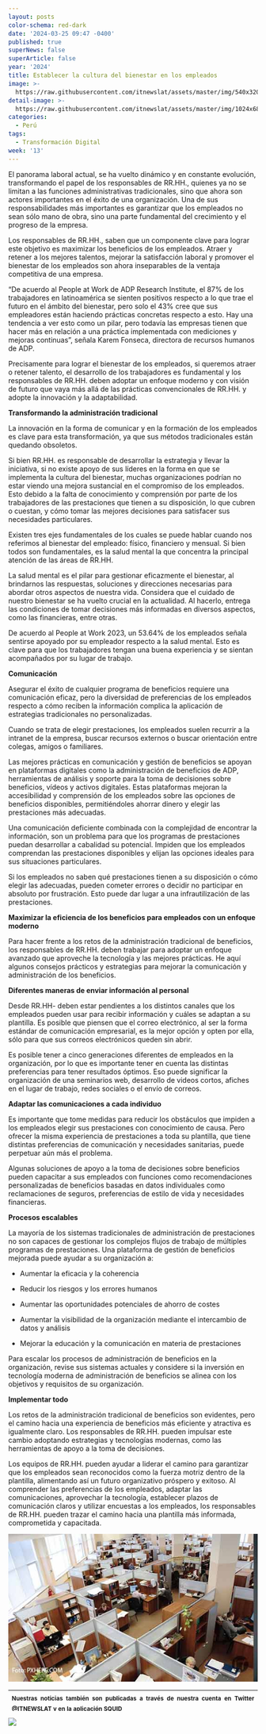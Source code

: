 ```yaml
---
layout: posts
color-schema: red-dark
date: '2024-03-25 09:47 -0400'
published: true
superNews: false
superArticle: false
year: '2024'
title: Establecer la cultura del bienestar en los empleados
image: >-
  https://raw.githubusercontent.com/itnewslat/assets/master/img/540x320/Empleados-p.jpg
detail-image: >-
  https://raw.githubusercontent.com/itnewslat/assets/master/img/1024x680/Empleados-g.jpg
categories:
  - Perú
tags:
  - Transformación Digital
week: '13'
---
```

El panorama laboral actual, se ha vuelto dinámico y en constante evolución, transformando el papel de los responsables de RR.HH., quienes ya no se limitan a las funciones administrativas tradicionales, sino que ahora son actores importantes en el éxito de una organización. Una de sus responsabilidades más importantes es garantizar que los empleados no sean sólo mano de obra, sino una parte fundamental del crecimiento y el progreso de la empresa.

Los responsables de RR.HH., saben que un componente clave para lograr este objetivo es maximizar los beneficios de los empleados. Atraer y retener a los mejores talentos, mejorar la satisfacción laboral y promover el bienestar de los empleados son ahora inseparables de la ventaja competitiva de una empresa. 

“De acuerdo al People at Work de ADP Research Institute, el 87% de los trabajadores en latinoamérica se sienten positivos respecto a lo que trae el futuro en el ámbito del bienestar, pero solo el 43% cree que sus empleadores están haciendo prácticas concretas respecto a esto. Hay una tendencia a ver esto como un pilar, pero todavía las empresas tienen que hacer más en relación a una práctica implementada con mediciones y mejoras continuas”, señala Karem Fonseca, directora de recursos humanos de ADP.

Precisamente para lograr el bienestar de los empleados, si queremos atraer o retener talento, el desarrollo de los trabajadores es fundamental y los responsables de RR.HH. deben adoptar un enfoque moderno y con visión de futuro que vaya más allá de las prácticas convencionales de RR.HH. y adopte la innovación y la adaptabilidad.

**Transformando la administración tradicional**

La innovación en la forma de comunicar y en la formación de los empleados es clave para esta transformación, ya que sus métodos tradicionales están quedando obsoletos.

Si bien RR.HH. es responsable de desarrollar la estrategia y llevar la iniciativa, si no existe apoyo de sus líderes en la forma en que se implementa la cultura del bienestar, muchas organizaciones podrían no estar viendo una mejora sustancial en el compromiso de los empleados. Esto debido a la falta de conocimiento y comprensión por parte de los trabajadores de las prestaciones que tienen a su disposición, lo que cubren o cuestan, y cómo tomar las mejores decisiones para satisfacer sus necesidades particulares.

Existen tres ejes fundamentales de los cuales se puede hablar cuando nos referimos al bienestar del empleado: físico, financiero y mensual. Si bien todos son fundamentales, es la salud mental la que concentra la principal atención de las áreas de RR.HH.

La salud mental es el pilar para gestionar eficazmente el bienestar, al brindarnos las respuestas, soluciones y direcciones necesarias para abordar otros aspectos de nuestra vida. Considera que el cuidado de nuestro bienestar se ha vuelto crucial en la actualidad. Al hacerlo, entrega las condiciones de tomar decisiones más informadas en diversos aspectos, como las financieras, entre otras.

De acuerdo al People at Work 2023, un 53.64% de los empleados señala sentirse apoyado por su empleador respecto a la salud mental. Esto es clave para que los trabajadores tengan una buena experiencia y se sientan acompañados por su lugar de trabajo. 

**Comunicación**

Asegurar el éxito de cualquier programa de beneficios requiere una comunicación eficaz, pero la diversidad de preferencias de los empleados respecto a cómo reciben la información complica la aplicación de estrategias tradicionales no personalizadas.

Cuando se trata de elegir prestaciones, los empleados suelen recurrir a la intranet de la empresa, buscar recursos externos o buscar orientación entre colegas, amigos o familiares.

Las mejores prácticas en comunicación y gestión de beneficios se apoyan en plataformas digitales como la administración de beneficios de ADP, herramientas de análisis y soporte para la toma de decisiones sobre beneficios, vídeos y activos digitales. Estas plataformas mejoran la accesibilidad y comprensión de los empleados sobre las opciones de beneficios disponibles, permitiéndoles ahorrar dinero y elegir las prestaciones más adecuadas.

Una comunicación deficiente combinada con la complejidad de encontrar la información, son un problema para que los programas de prestaciones puedan desarrollar a cabalidad su potencial. Impiden que los empleados comprendan las prestaciones disponibles y elijan las opciones ideales para sus situaciones particulares.

Si los empleados no saben qué prestaciones tienen a su disposición o cómo elegir las adecuadas, pueden cometer errores o decidir no participar en absoluto por frustración. Esto puede dar lugar a una infrautilización de las prestaciones.

**Maximizar la eficiencia de los beneficios para empleados con un enfoque moderno**

Para hacer frente a los retos de la administración tradicional de beneficios, los responsables de RR.HH. deben trabajar para adoptar un enfoque avanzado que aproveche la tecnología y las mejores prácticas. He aquí algunos consejos prácticos y estrategias para mejorar la comunicación y administración de los beneficios.

**Diferentes maneras de enviar información al personal**

Desde RR.HH- deben estar pendientes a los distintos canales que los empleados pueden usar para recibir información y cuáles se adaptan a su plantilla. Es posible que piensen que el correo electrónico, al ser la forma estándar de comunicación empresarial, es la mejor opción y opten por ella, sólo para que sus correos electrónicos queden sin abrir.

Es posible tener a cinco generaciones diferentes de empleados en la organización, por lo que es importante tener en cuenta las distintas preferencias para tener resultados óptimos. Eso puede significar la organización de una seminarios web, desarrollo de videos cortos, afiches en el lugar de trabajo, redes sociales o el envío de correos.

**Adaptar las comunicaciones a cada individuo**

Es importante que tome medidas para reducir los obstáculos que impiden a los empleados elegir sus prestaciones con conocimiento de causa. Pero ofrecer la misma experiencia de prestaciones a toda su plantilla, que tiene distintas preferencias de comunicación y necesidades sanitarias, puede perpetuar aún más el problema.

Algunas soluciones de apoyo a la toma de decisiones sobre beneficios pueden capacitar a sus empleados con funciones como recomendaciones personalizadas de beneficios basadas en datos individuales como reclamaciones de seguros, preferencias de estilo de vida y necesidades financieras.

**Procesos escalables**

La mayoría de los sistemas tradicionales de administración de prestaciones no son capaces de gestionar los complejos flujos de trabajo de múltiples programas de prestaciones. Una plataforma de gestión de beneficios mejorada puede ayudar a su organización a:

- Aumentar la eficacia y la coherencia

- Reducir los riesgos y los errores humanos

- Aumentar las oportunidades potenciales de ahorro de costes

- Aumentar la visibilidad de la organización mediante el intercambio de datos y análisis

- Mejorar la educación y la comunicación en materia de prestaciones

Para escalar los procesos de administración de beneficios en la organización, revise sus sistemas actuales y considere si la inversión en tecnología moderna de administración de beneficios se alinea con los objetivos y requisitos de su organización.

**Implementar todo**

Los retos de la administración tradicional de beneficios son evidentes, pero el camino hacia una experiencia de beneficios más eficiente y atractiva es igualmente claro. Los responsables de RR.HH. pueden impulsar este cambio adoptando estrategias y tecnologías modernas, como las herramientas de apoyo a la toma de decisiones.

Los equipos de RR.HH. pueden ayudar a liderar el camino para garantizar que los empleados sean reconocidos como la fuerza motriz dentro de la plantilla, alimentando así un futuro organizativo próspero y exitoso. Al comprender las preferencias de los empleados, adaptar las comunicaciones, aprovechar la tecnología, establecer plazos de comunicación claros y utilizar encuestas a los empleados, los responsables de RR.HH. pueden trazar el camino hacia una plantilla más informada, comprometida y capacitada.

![](https://raw.githubusercontent.com/itnewslat/assets/master/img/540x320/Empleados-p.jpg)

<table style="height: 42px;" width="569">
<tbody>
<tr>
<td style="text-align: justify;"><sub><strong>Nuestras noticias también son publicadas a través de nuestra cuenta en Twitter <a href="https://twitter.com/itnewslat?lang=es">@ITNEWSLAT</a> y en la aplicación <a href="https://squidapp.co/en/">SQUID</a></strong></sub></td>
</tr>
</tbody>
</table>

<img src="https://tracker.metricool.com/c3po.jpg?hash=56f88a41e39ab42c063cc51676587a04"/>